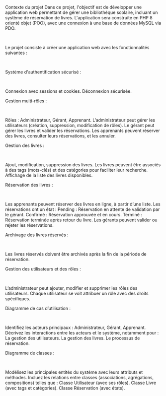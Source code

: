 Contexte du projet
Dans ce projet, l'objectif est de développer une application web permettant de gérer une bibliothèque scolaire, incluant un système de réservation de livres. L'application sera construite en PHP 8 orienté objet (POO), avec une connexion à une base de données MySQL via PDO.

​

Le projet consiste à créer une application web avec les fonctionnalités suivantes :

​

Système d'authentification sécurisé :

​

Connexion avec sessions et cookies.
Déconnexion sécurisée.
​

Gestion multi-rôles :

​

Rôles : Administrateur, Gérant, Apprenant.
L’administrateur peut gérer les utilisateurs (création, suppression, modification de rôles).
Le gérant peut gérer les livres et valider les réservations.
Les apprenants peuvent réserver des livres, consulter leurs réservations, et les annuler.
​

Gestion des livres :

​

Ajout, modification, suppression des livres.
Les livres peuvent être associés à des tags (mots-clés) et des catégories pour faciliter leur recherche.
Affichage de la liste des livres disponibles.
​

Réservation des livres :

​

Les apprenants peuvent réserver des livres en ligne, à partir d’une liste.
Les réservations ont un état :
Pending : Réservation en attente de validation par le gérant.
Confirmé : Réservation approuvée et en cours.
Terminé : Réservation terminée après retour du livre.
Les gérants peuvent valider ou rejeter les réservations.
​

Archivage des livres réservés :

​

Les livres réservés doivent être archivés après la fin de la période de réservation.
​

Gestion des utilisateurs et des rôles :

​

L’administrateur peut ajouter, modifier et supprimer les rôles des utilisateurs.
Chaque utilisateur se voit attribuer un rôle avec des droits spécifiques.
​

Diagramme de cas d’utilisation :

​

Identifiez les acteurs principaux : Administrateur, Gérant, Apprenant.
Décrivez les interactions entre les acteurs et le système, notamment pour :
La gestion des utilisateurs.
La gestion des livres.
Le processus de réservation.
​

Diagramme de classes :

​

Modélisez les principales entités du système avec leurs attributs et méthodes.
Incluez les relations entre classes (associations, agrégations, compositions) telles que :
Classe Utilisateur (avec ses rôles).
Classe Livre (avec tags et catégories).
Classe Réservation (avec états).
